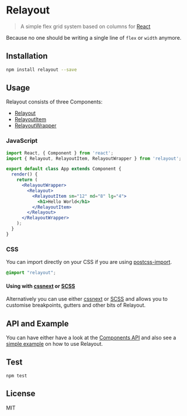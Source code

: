 # Relayout
> A simple flex grid system based on columns for [React](https://facebook.github.io/react)

Because no one should be writing a single line of `flex` or `width` anymore.


## Installation

```sh
npm install relayout --save
```

## Usage

Relayout consists of three Components:
- [Relayout](docs/components/#relayout)
- [RelayoutItem](docs/components/#relayoutitem)
- [RelayoutWrapper](docs/components/#relayoutwrapper)

### JavaScript
```jsx
import React, { Component } from 'react';
import { Relayout, RelayoutItem, RelayoutWrapper } from 'relayout';

export default class App extends Component {
  render() {
    return (
      <RelayoutWrapper>
        <Relayout>
          <RelayoutItem sm="12" md="8" lg="4">
            <h1>Hello World</h1>
          </RelayoutItem>
        </Relayout>
      </RelayoutWrapper>
    );
  }
}
```

### CSS
You can import directly on your CSS if you are using [postcss-import](https://github.com/postcss/postcss-import).
```scss
@import "relayout";
```

#### Using with [cssnext](docs/using-with-cssnext.md) or [SCSS](docs/using-with-scss.md)
Alternatively you can use either [cssnext](docs/using-with-cssnext.md) or [SCSS](docs/using-with-scss.md) and allows you to customise breakpoints, gutters and other bits of Relayout.

## API and Example
You can have either have a look at the [Components API](docs/components.md) and also see a [simple example](docs/example.md) on how to use Relayout.  

## Test
```
npm test
```

## License
MIT
